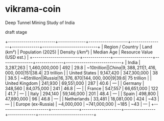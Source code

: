 # vikrama-coin
Deep Tunnel Mining Study of India 

draft stage 

+------------------------+--------------+--------------------+----------------+--------------+----------------------------+
| Region / Country       | Land (km²)   | Population (2025)   | Density (/km²) | Median Age   | Resource Value (USD est.) |
+------------------------+--------------+--------------------+----------------+--------------+----------------------------+
| India                  | 3,287,263     | 1,460,000,000       | 492            | 29.8         | ~$10 trillion              |
| China                  | 9,388,211     | 1,416,000,000       | 151            | 38.4         | ~$23 trillion              |
| United States          | 9,147,420     | 347,300,000         | 38             | 38.5         | ~$45 trillion              |
| Russia                 | 16,376,870    | 144,000,000         | 9              | 39.6         | ~$75 trillion              |
| United Kingdom         | 241,930       | 69,551,000          | 287            | 40.6         | —                          |
| Germany                | 348,560       | 84,075,000          | 241            | 46.8         | —                          |
| France                 | 547,557       | 66,651,000          | 122            | 41.7         | —                          |
| Italy                  | 294,140       | 59,146,000          | 201            | 48.4         | —                          |
| Spain                  | 498,800       | 47,890,000          | 96             | 46.8         | —                          |
| Netherlands            | 33,481        | 18,081,000          | 424            | ~43          | —                          |
| Europe (ex-Russia)     | ~4,000,000    | ~741,000,000        | ~185           | ~43          | —                          |
+------------------------+--------------+--------------------+----------------+--------------+----------------------------+
